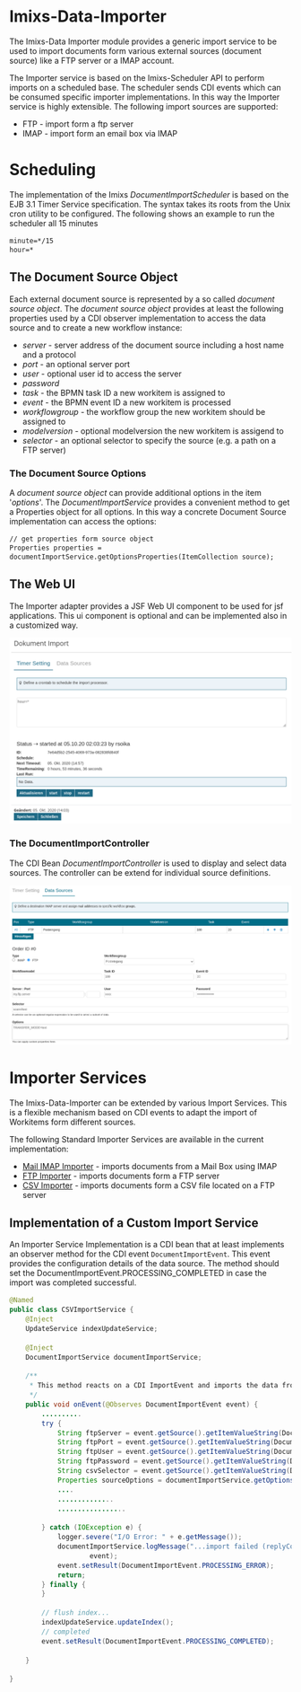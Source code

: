 # Imixs-Data-Importer

The Imixs-Data Importer module provides a generic import service to be used to import documents form various external sources (document source) like a FTP server or a IMAP account.

The Importer service is based on the Imixs-Scheduler API to perform imports on a scheduled base. The scheduler sends CDI events which can be consumed specific importer implementations. In this way the Importer service is highly extensible. The following import sources are supported:

- FTP - import form a ftp server
- IMAP - import form an email box via IMAP

# Scheduling

The implementation of the Imixs _DocumentImportScheduler_ is based on the EJB 3.1 Timer Service specification. The syntax takes its roots from the Unix cron utility to be configured. The following shows an example to run the scheduler all 15 minutes

    minute=*/15
    hour=*

## The Document Source Object

Each external document source is represented by a so called _document source object_. The _document source object_ provides at least the following properties used by a CDI observer implementation to access the data source and to create a new workflow instance:

- _server_ - server address of the document source including a host name and a protocol
- _port_ - an optional server port
- _user_ - optional user id to access the server
- _password_
- _task_ - the BPMN task ID a new workitem is assigned to
- _event_ - the BPMN event ID a new workitem is processed
- _workflowgroup_ - the workflow group the new workitem should be assigned to
- _modelversion_ - optional modelversion the new workitem is assigend to
- _selector_ - an optional selector to specify the source (e.g. a path on a FTP server)

### The Document Source Options

A _document source object_ can provide additional options in the item '_options_'. The _DocumentImportService_ provides a convenient method to get a Properties object for all options. In this way a concrete Document Source implementation can access the options:

    // get properties form source object
    Properties properties = documentImportService.getOptionsProperties(ItemCollection source);

## The Web UI

The Importer adapter provides a JSF Web UI component to be used for jsf applications. This ui component is optional and can be implemented also in a customized way.

<img src="./doc/images/webui-01.png" size="600px"/>

### The DocumentImportController

The CDI Bean _DocumentImportController_ is used to display and select data sources. The controller can be extend for individual source definitions.

<img src="./doc/images/webui-02.png" size="600px" />

# Importer Services

The Imixs-Data-Importer can be extended by various Import Services. This is a flexible mechanism based on CDI events to adapt the import of Workitems form different sources.

The following Standard Importer Services are available in the current implementation:

- [Mail IMAP Importer](MAIL_IMPORTER.md) - imports documents from a Mail Box using IMAP
- [FTP Importer](FTP_IMPORTER.md) - imports documents form a FTP server
- [CSV Importer](CSV_IMPORTER.md) - imports documents form a CSV file located on a FTP server

## Implementation of a Custom Import Service

An Importer Service Implementation is a CDI bean that at least implements an observer method for the CDI event `DocumentImportEvent`. This event provides the configuration details of the data source. The method should set the DocumentImportEvent.PROCESSING_COMPLETED in case the import was completed successful.

```java
@Named
public class CSVImportService {
    @Inject
    UpdateService indexUpdateService;

    @Inject
    DocumentImportService documentImportService;

    /**
     * This method reacts on a CDI ImportEvent and imports the data from a specific source
     */
    public void onEvent(@Observes DocumentImportEvent event) {
        ..........
        try {
            String ftpServer = event.getSource().getItemValueString(DocumentImportService.SOURCE_ITEM_SERVER);
            String ftpPort = event.getSource().getItemValueString(DocumentImportService.SOURCE_ITEM_PORT);
            String ftpUser = event.getSource().getItemValueString(DocumentImportService.SOURCE_ITEM_USER);
            String ftpPassword = event.getSource().getItemValueString(DocumentImportService.SOURCE_ITEM_PASSWORD);
            String csvSelector = event.getSource().getItemValueString(DocumentImportService.SOURCE_ITEM_SELECTOR);
            Properties sourceOptions = documentImportService.getOptionsProperties(event.getSource());
            ....
            ..............
            .................

        } catch (IOException e) {
            logger.severe("I/O Error: " + e.getMessage());
            documentImportService.logMessage("...import failed (replyCode=" + r + ") : " + e.getMessage(),
                    event);
            event.setResult(DocumentImportEvent.PROCESSING_ERROR);
            return;
        } finally {
        }

        // flush index...
        indexUpdateService.updateIndex();
        // completed
        event.setResult(DocumentImportEvent.PROCESSING_COMPLETED);

    }

}
```

